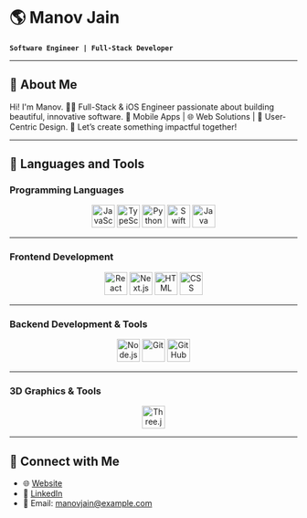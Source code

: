 # 🌎 Manov Jain

**`Software Engineer | Full-Stack Developer`**

---

## 🚀 About Me
Hi! I'm Manov.
👨‍💻 Full-Stack & iOS Engineer passionate about building beautiful, innovative software. 
📱 Mobile Apps | 🌐 Web Solutions | 🎨 User-Centric Design. 
🚀 Let’s create something impactful together!

---

## 🧰 Languages and Tools

### **Programming Languages**
<div align="center">
  <img alt="JavaScript" width="40px" src="https://cdn.jsdelivr.net/gh/devicons/devicon/icons/javascript/javascript-original.svg" />
  <img alt="TypeScript" width="40px" src="https://cdn.jsdelivr.net/gh/devicons/devicon/icons/typescript/typescript-plain.svg" />
  <img alt="Python" width="40px" src="https://cdn.jsdelivr.net/gh/devicons/devicon/icons/python/python-original.svg" />
  <img alt="Swift" width="40px" src="https://cdn.jsdelivr.net/gh/devicons/devicon/icons/swift/swift-original.svg" />
  <img alt="Java" width="40px" src="https://cdn.jsdelivr.net/gh/devicons/devicon/icons/java/java-original.svg" />
</div>

---

### **Frontend Development**
<div align="center">
  <img alt="React" width="40px" src="https://cdn.jsdelivr.net/gh/devicons/devicon/icons/react/react-original.svg" />
  <img alt="Next.js" width="40px" src="https://cdn.jsdelivr.net/gh/devicons/devicon/icons/nextjs/nextjs-original.svg" />
  <img alt="HTML" width="40px" src="https://cdn.jsdelivr.net/gh/devicons/devicon/icons/html5/html5-plain.svg" />
  <img alt="CSS" width="40px" src="https://cdn.jsdelivr.net/gh/devicons/devicon/icons/css3/css3-plain.svg" />
</div>

---

### **Backend Development & Tools**
<div align="center">
  <img alt="Node.js" width="40px" src="https://cdn.jsdelivr.net/gh/devicons/devicon/icons/nodejs/nodejs-original.svg" />
  <img alt="Git" width="40px" src="https://cdn.jsdelivr.net/gh/devicons/devicon/icons/git/git-original.svg" />
  <img alt="GitHub" width="40px" src="https://cdn.jsdelivr.net/gh/devicons/devicon/icons/github/github-original.svg" />
</div>

---

### **3D Graphics & Tools**
<div align="center">
  <img alt="Three.js" width="40px" src="https://cdn.jsdelivr.net/gh/devicons/devicon/icons/threejs/threejs-original.svg" />
</div>

---

## 🔗 Connect with Me
- 🌐 [Website](https://manovjain.com)
- 💼 [LinkedIn](https://www.linkedin.com/in/manov-jain/)
- 📧 Email: [manovjain@example.com](mailto:manovjain@example.com)
